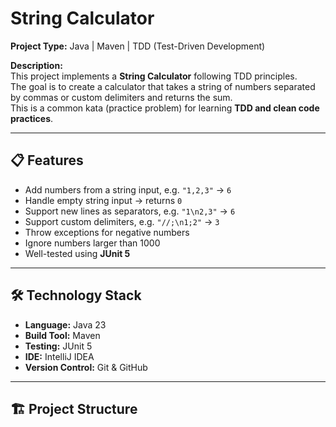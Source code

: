 # String Calculator

**Project Type:** Java | Maven | TDD (Test-Driven Development)

**Description:**  
This project implements a **String Calculator** following TDD principles.  
The goal is to create a calculator that takes a string of numbers separated by commas or custom delimiters and returns the sum.  
This is a common kata (practice problem) for learning **TDD and clean code practices**.

---

## 📋 Features

- Add numbers from a string input, e.g. `"1,2,3"` → `6`
- Handle empty string input → returns `0`
- Support new lines as separators, e.g. `"1\n2,3"` → `6`
- Support custom delimiters, e.g. `"//;\n1;2"` → `3`
- Throw exceptions for negative numbers
- Ignore numbers larger than 1000
- Well-tested using **JUnit 5**

---

## 🛠 Technology Stack

- **Language:** Java 23
- **Build Tool:** Maven
- **Testing:** JUnit 5
- **IDE:** IntelliJ IDEA
- **Version Control:** Git & GitHub

---

## 🏗 Project Structure

